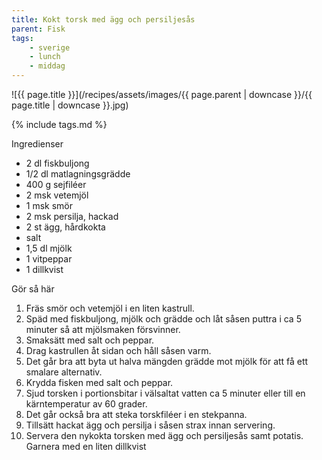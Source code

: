 ```yaml
---
title: Kokt torsk med ägg och persiljesås
parent: Fisk
tags:
    - sverige
    - lunch
    - middag
---
```

![{{ page.title }}](/recipes/assets/images/{{ page.parent | downcase }}/{{ page.title | downcase }}.jpg)

{% include tags.md %}

Ingredienser

- 2 dl fiskbuljong
- 1/2 dl matlagningsgrädde
- 400 g sejfiléer
- 2 msk vetemjöl
- 1 msk smör
- 2 msk persilja, hackad
- 2 st ägg, hårdkokta
- salt
- 1,5 dl mjölk
- 1 vitpeppar
- 1 dillkvist

Gör så här

1. Fräs smör och vetemjöl i en liten kastrull.
2. Späd med fiskbuljong, mjölk och grädde och låt såsen puttra i ca 5 minuter så att mjölsmaken försvinner.
3. Smaksätt med salt och peppar.
4. Drag kastrullen åt sidan och håll såsen varm.
5. Det går bra att byta ut halva mängden grädde mot mjölk för att få ett smalare alternativ.
6. Krydda fisken med salt och peppar.
7. Sjud torsken i portionsbitar i välsaltat vatten ca 5 minuter eller till en kärntemperatur av 60 grader.
8. Det går också bra att steka torskfiléer i en stekpanna.
9. Tillsätt hackat ägg och persilja i såsen strax innan servering.
10. Servera den nykokta torsken med ägg och persiljesås samt potatis. Garnera med en liten dillkvist
